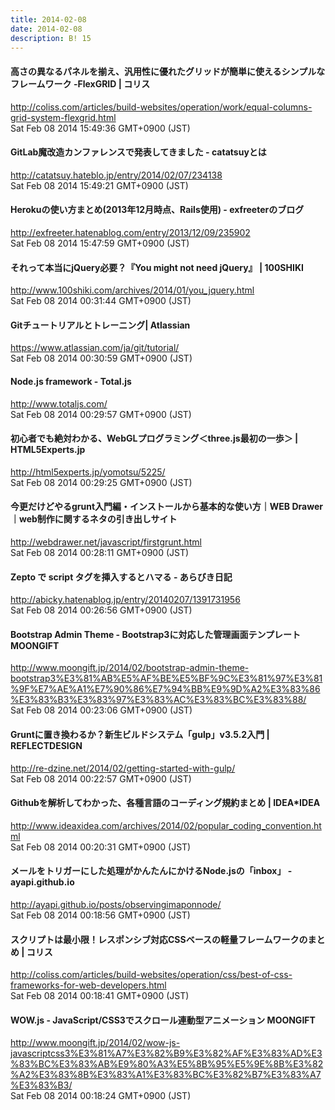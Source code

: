 ```yaml
---
title: 2014-02-08
date: 2014-02-08
description: B! 15
---
```


####   高さの異なるパネルを揃え、汎用性に優れたグリッドが簡単に使えるシンプルなフレームワーク -FlexGRID | コリス
http://coliss.com/articles/build-websites/operation/work/equal-columns-grid-system-flexgrid.html<br>
Sat Feb 08 2014 15:49:36 GMT+0900 (JST)<br>


#### GitLab魔改造カンファレンスで発表してきました - catatsuyとは
http://catatsuy.hateblo.jp/entry/2014/02/07/234138<br>
Sat Feb 08 2014 15:49:21 GMT+0900 (JST)<br>


#### Herokuの使い方まとめ(2013年12月時点、Rails使用) - exfreeterのブログ
http://exfreeter.hatenablog.com/entry/2013/12/09/235902<br>
Sat Feb 08 2014 15:47:59 GMT+0900 (JST)<br>


#### それって本当にjQuery必要？『You might not need jQuery』 | 100SHIKI
http://www.100shiki.com/archives/2014/01/you_jquery.html<br>
Sat Feb 08 2014 00:31:44 GMT+0900 (JST)<br>


#### Gitチュートリアルとトレーニング| Atlassian
https://www.atlassian.com/ja/git/tutorial/<br>
Sat Feb 08 2014 00:30:59 GMT+0900 (JST)<br>


#### Node.js framework - Total.js
http://www.totaljs.com/<br>
Sat Feb 08 2014 00:29:57 GMT+0900 (JST)<br>


#### 初心者でも絶対わかる、WebGLプログラミング＜three.js最初の一歩＞ | HTML5Experts.jp
http://html5experts.jp/yomotsu/5225/<br>
Sat Feb 08 2014 00:29:25 GMT+0900 (JST)<br>


#### 今更だけどやるgrunt入門編・インストールから基本的な使い方｜WEB Drawer｜web制作に関するネタの引き出しサイト
http://webdrawer.net/javascript/firstgrunt.html<br>
Sat Feb 08 2014 00:28:11 GMT+0900 (JST)<br>


#### Zepto で script タグを挿入するとハマる - あらびき日記
http://abicky.hatenablog.jp/entry/20140207/1391731956<br>
Sat Feb 08 2014 00:26:56 GMT+0900 (JST)<br>


#### Bootstrap Admin Theme - Bootstrap3に対応した管理画面テンプレート MOONGIFT
http://www.moongift.jp/2014/02/bootstrap-admin-theme-bootstrap3%E3%81%AB%E5%AF%BE%E5%BF%9C%E3%81%97%E3%81%9F%E7%AE%A1%E7%90%86%E7%94%BB%E9%9D%A2%E3%83%86%E3%83%B3%E3%83%97%E3%83%AC%E3%83%BC%E3%83%88/<br>
Sat Feb 08 2014 00:23:06 GMT+0900 (JST)<br>


#### Gruntに置き換わるか？新生ビルドシステム「gulp」v3.5.2入門 | REFLECTDESIGN
http://re-dzine.net/2014/02/getting-started-with-gulp/<br>
Sat Feb 08 2014 00:22:57 GMT+0900 (JST)<br>


#### Githubを解析してわかった、各種言語のコーディング規約まとめ | IDEA*IDEA
http://www.ideaxidea.com/archives/2014/02/popular_coding_convention.html<br>
Sat Feb 08 2014 00:20:31 GMT+0900 (JST)<br>


#### メールをトリガーにした処理がかんたんにかけるNode.jsの「inbox」 - ayapi.github.io
http://ayapi.github.io/posts/observingimaponnode/<br>
Sat Feb 08 2014 00:18:56 GMT+0900 (JST)<br>


####   スクリプトは最小限！レスポンシブ対応CSSベースの軽量フレームワークのまとめ | コリス
http://coliss.com/articles/build-websites/operation/css/best-of-css-frameworks-for-web-developers.html<br>
Sat Feb 08 2014 00:18:41 GMT+0900 (JST)<br>


#### WOW.js - JavaScript/CSS3でスクロール連動型アニメーション MOONGIFT
http://www.moongift.jp/2014/02/wow-js-javascriptcss3%E3%81%A7%E3%82%B9%E3%82%AF%E3%83%AD%E3%83%BC%E3%83%AB%E9%80%A3%E5%8B%95%E5%9E%8B%E3%82%A2%E3%83%8B%E3%83%A1%E3%83%BC%E3%82%B7%E3%83%A7%E3%83%B3/<br>
Sat Feb 08 2014 00:18:24 GMT+0900 (JST)<br>


